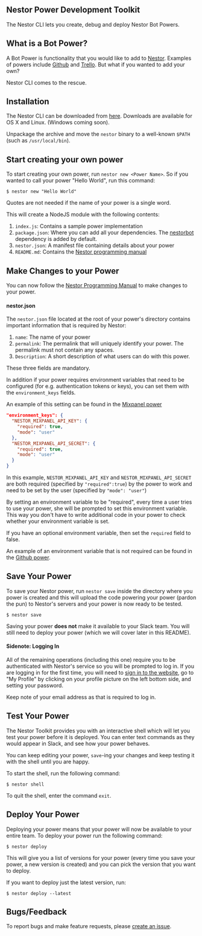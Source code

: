 ## Nestor Power Development Toolkit

The Nestor CLI lets you create, debug and deploy Nestor Bot Powers.

## What is a Bot Power?

A Bot Power is functionality that you would like to add to
[Nestor](https://www.asknestor.me). Examples of powers include
[Github](https://www.asknestor.me/powers/github) and
[Trello](https://www.asknestor.me/powers/trello). But what if you wanted
to add your own?

Nestor CLI comes to the rescue.

## Installation

The Nestor CLI can be downloaded from
[here](https://dl.equinox.io/zerobotlabs/nestor/stable). Downloads are
available for OS X and Linux. (Windows coming soon).

Unpackage the archive and move the `nestor` binary to a well-known
`$PATH` (such as `/usr/local/bin`).

## Start creating your own power

To start creating your own power, run `nestor new <Power Name>`. So if
you wanted to call your power "Hello World", run this command:

`$ nestor new "Hello World"`

Quotes are not needed if the name of your power is a single word.

This will create a NodeJS module with the following contents:

1. `index.js`: Contains a sample power implementation
2. `package.json`: Where you can add all your dependencies. The
   [nestorbot](https://github.com/zerobotlabs/nestorbot) dependency is
added by default.
3. `nestor.json`: A manifest file containing details about your power
4. `README.md`: Contains the [Nestor programming
   manual](https://github.com/zerobotlabs/nestorbot)

## Make Changes to your Power

You can now follow the [Nestor Programming
Manual](https://github.com/zerobotlabs/nestorbot) to make changes to
your power.

#### nestor.json

The `nestor.json` file located at the root of your power's directory contains important information that is required by Nestor:

1. `name`: The name of your power
2. `permalink`: The permalink that will uniquely identify your power.
   The permalink must not contain any spaces.
3. `Description`: A short description of what users can do with this power.

These three fields are mandatory.

In addition if your power requires environment variables that need to be configured (for e.g. authentication tokens or keys), you can set them with the `environment_keys` fields.

An example of this setting can be found in the [Mixpanel
power](https://github.com/nestor-powers/mixpanel/blob/20b779959d07a497e125b87c937011c4828f80d8/nestor.json)

```json
"environment_keys": {
  "NESTOR_MIXPANEL_API_KEY": {
    "required": true,
    "mode": "user"
  },
  "NESTOR_MIXPANEL_API_SECRET": {
    "required": true,
    "mode": "user"
  }
}
```

In this example, `NESTOR_MIXPANEL_API_KEY` and
`NESTOR_MIXPANEL_API_SECRET` are both required (specified by
`"required":true`) by the power to work
and need to be set by the user (specified by `"mode": "user"`)

By setting an environment variable to be "required", every time a user
tries to use your power, she will be prompted to set this
environment variable. This way you don't have to write additional code
in your power to check whether your environment variable is set.

If you have an optional environment variable, then set the
`required` field to false.

An example of an environment variable that is not required can be found
in the [Github
power](https://github.com/nestor-powers/github/blob/0766a895f4c9065bc5c5ef6df7245a9627ad1306/nestor.json).

## Save Your Power

To save your Nestor power, run `nestor save` inside the directory where
you power is created and this will upload the
code powering your power (pardon the pun) to Nestor's servers and your
power is now ready to be tested.

`$ nestor save`

Saving your power **does not** make it available to your Slack team. You
will still need to deploy your power (which we will cover later in this
README).

#### Sidenote: Logging In

All of the remaining operations (including this one) require you to be
authenticated with Nestor's service so you will be prompted to log in.
If you are logging in for the first time, you will need to [sign in to
the website](https://www.asknestor.me), go to "My Profile" by clicking
on your profile picture on the left bottom side, and setting your
password.

Keep note of your email address as that is required to log in.

## Test Your Power

The Nestor Toolkit provides you with an interactive shell which will let
you test your power before it is deployed. You can enter text commands
as they would appear in Slack, and see how your power behaves.

You can keep editing your power, `save`-ing your changes and keep
testing it with the shell until you are happy.

To start the shell, run the following command:

```
$ nestor shell
```

To quit the shell, enter the command `exit`.

## Deploy Your Power

Deploying your power means that your power will now be available to
your entire team. To deploy your power run the following command:

```
$ nestor deploy
```

This will give you a list of versions for your power (every time you
save your power, a new version is created) and you can pick the version
that you want to deploy.

If you want to deploy just the latest version, run:

```
$ nestor deploy --latest
```

## Bugs/Feedback

To report bugs and make feature requests, please [create an
issue](https://github.com/zerobotlabs/nestor-cli/issues).
